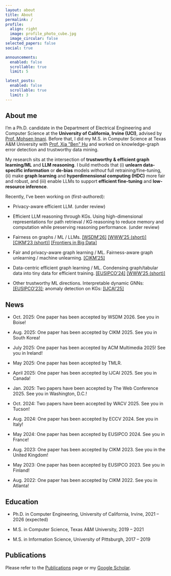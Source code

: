 ```yaml
---
layout: about
title: About
permalink: /
profile:
  align: right
  image: profile_photo_cube.jpg
  image_circular: false
selected_papers: false
social: true

announcements:
  enabled: false
  scrollable: true
  limit: 5

latest_posts:
  enabled: false
  scrollable: true
  limit: 3
---
```


## About me

I’m a Ph.D. candidate in the Department of Electrical Engineering and Computer Science at the **University of California, Irvine (UCI)**, advised by [Prof. Mohsen Imani](http://www.mohsenimani.com/). Before that, I did my M.S. in Computer Science at Texas A&M University with [Prof. Xia "Ben" Hu](https://cs.rice.edu/~xh37/index.html) and worked on knowledge-graph error detection and trustworthy data mining.

My research sits at the intersection of **trustworthy & efficient graph learning/ML** and **LLM reasoning**. I build methods that (i) **unlearn data-specific information** or **de-bias** models *without* full retraining/fine-tuning, (ii) make **graph learning** and **hyperdimensional computing (HDC)** more fair and robust, and (iii) enable LLMs to support **efficient fine-tuning** and **low-resource inference**.

Recently, I’ve been working on (first-authored):

- Privacy-aware efficient LLM. (under review)
  
- Efficient LLM reasoning through KGs. Using high-dimensional representations for path retrieval / KG reasoning to reduce memory and computation while preserving reasoning performance. (under review)
  
- Fairness on graphs / ML / LLMs. [\[WSDM’26\]](https://yezil3.github.io/) [\[WWW’25 (short)\]](https://dl.acm.org/doi/pdf/10.1145/3701716.3715479) [\[CIKM’23 (short)\]](https://dl.acm.org/doi/pdf/10.1145/3583780.3615176) [\[Frontiers in Big Data\]](https://www.frontiersin.org/journals/big-data/articles/10.3389/fdata.2024.1489306/full)

- Fair and privacy-aware graph learning / ML. Fairness-aware graph unlearning / machine unlearning. [\[CIKM’25\]](https://yezil3.github.io/)
  
- Data-centric efficient graph learning / ML. Condensing graph/tabular data into tiny data for efficient training. [\[EUSIPCO’24\]](https://ieeexplore.ieee.org/stamp/stamp.jsp?tp=&arnumber=10715024) [\[WWW’25 (short)\]](https://dl.acm.org/doi/pdf/10.1145/3701716.3715566)
  
- Other trustworthy ML directions. Interpretable dynamic GNNs: [\[EUSIPCO’23\]](https://ieeexplore.ieee.org/stamp/stamp.jsp?tp=&arnumber=10289852); anomaly detection on KGs: [\[IJCAI’25\]](https://www.ijcai.org/proceedings/2025/0349.pdf)

## News

- Oct. 2025: One paper has been accepted by WSDM 2026. See you in Boise!
  
- Aug. 2025: One paper has been accepted by CIKM 2025. See you in South Korea!
  
- July 2025: One paper has been accepted by ACM Multimedia 2025! See you in Ireland!
  
- May 2025: One paper has been accepted by TMLR.
  
- April 2025: One paper has been accepted by IJCAI 2025. See you in Canada!
  
- Jan. 2025: Two papers have been accepted by The Web Conference 2025. See you in Washington, D.C.!
  
- Oct. 2024: Two papers have been accepted by WACV 2025. See you in Tucson!
  
- Aug. 2024: One paper has been accepted by ECCV 2024. See you in Italy!
  
- May 2024: One paper has been accepted by EUSIPCO 2024. See you in France!
  
- Aug. 2023: One paper has been accepted by CIKM 2023. See you in the United Kingdom!
  
- May 2023: One paper has been accepted by EUSIPCO 2023. See you in Finland!
  
- Aug. 2022: One paper has been accepted by CIKM 2022. See you in Atlanta!

## Education

- Ph.D. in Computer Engineering, University of California, Irvine, 2021 – 2026 (expected)  

- M.S. in Computer Science, Texas A&M University, 2019 – 2021

- M.S. in Information Science, University of Pittsburgh, 2017 – 2019

  
## Publications

Please refer to the [Publications](/publications/) page or my [Google Scholar](https://scholar.google.com/citations?user=bufbDK0AAAAJ&hl=en).

